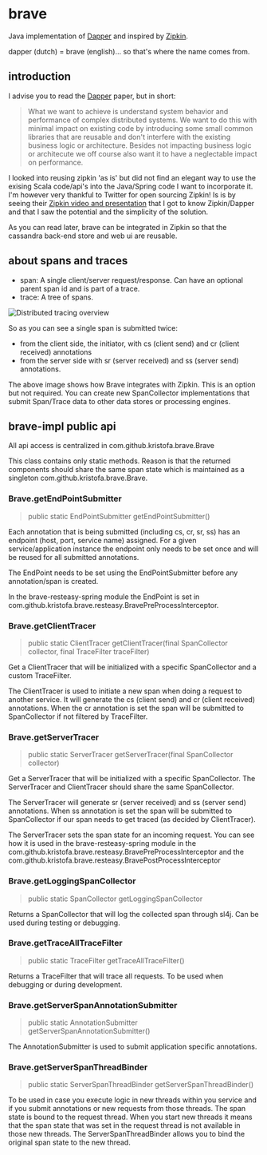 # brave #


Java implementation of [Dapper](http://research.google.com/pubs/pub36356.html) and inspired by [Zipkin](https://github.com/twitter/zipkin/).

dapper (dutch) = brave (english)... so that's where the name comes from.

## introduction ##

I advise you to read the [Dapper](http://research.google.com/pubs/pub36356.html) paper, but in
short:

> What we want to achieve is understand system behavior and performance of complex distributed systems.
> We want to do this with minimal impact on existing code by introducing some small common libraries that
> are reusable and don't interfere with the existing business logic or architecture. Besides not impacting
> business logic or architecute we off course also want it to have a neglectable impact on performance.

I looked into reusing zipkin 'as is' but did not find an elegant way to use the exising Scala code/api's 
into the Java/Spring code I want to incorporate it.  I'm however very thankful to Twitter for open sourcing
Zipkin! Is is by seeing their [Zipkin video and presentation](http://www.infoq.com/presentations/Zipkin) that
I got to know Zipkin/Dapper and that I saw the potential and the simplicity of the solution.

As you can read later, brave can be integrated in Zipkin so that the cassandra back-end store
and web ui are reusable.

## about spans and traces ##

*   span: A single client/server request/response. Can have an optional parent span id and is part of a trace.
*   trace: A tree of spans.


![Distributed tracing overview](https://raw.github.com/wiki/kristofa/brave/distributed_tracing.png)

So as you can see a single span is submitted twice:

*   from the client side, the initiator, with cs (client send) and cr (client received) annotations 
*   from the server side with sr (server received) and ss (server send) annotations.

The above image shows how Brave integrates with Zipkin. This is an option but not required. You can
create new SpanCollector implementations that submit Span/Trace data to other data stores or processing
engines.

## brave-impl public api ##

All api access is centralized in com.github.kristofa.brave.Brave

This class contains only static methods. Reason is that the returned components should
share the same span state which is maintained as a singleton com.github.kristofa.brave.Brave.

### Brave.getEndPointSubmitter ###

> public static EndPointSubmitter getEndPointSubmitter()

Each annotation that is being submitted (including cs, cr, sr, ss) has an endpoint 
(host, port, service name) assigned. For a given service/application instance the endpoint 
only needs to be set once and will be reused for all submitted annotations.

The EndPoint needs to be set using the EndPointSubmitter before any annotation/span is
created.

In the brave-resteasy-spring module the EndPoint is set in 
com.github.kristofa.brave.resteasy.BravePreProcessInterceptor.

### Brave.getClientTracer ###

> public static ClientTracer getClientTracer(final SpanCollector collector, final TraceFilter traceFilter)

Get a ClientTracer that will be initialized with a specific SpanCollector and a custom TraceFilter.

The ClientTracer is used to initiate a new span when doing a request to another service. It will generate the cs 
(client send) and cr (client received) annotations. When the cr annotation is set the span 
will be submitted to SpanCollector if not filtered by TraceFilter.


### Brave.getServerTracer ###

> public static ServerTracer getServerTracer(final SpanCollector collector)

Get a ServerTracer that will be initialized with a specific SpanCollector.
The ServerTracer and ClientTracer should share the same SpanCollector.

The ServerTracer will generate sr (server received) and ss (server send) annotations. When ss annotation is set
the span will be submitted to SpanCollector if our span needs to get traced (as decided by ClientTracer).

The ServerTracer sets the span state for an incoming request. You can see how it is
used in the brave-resteasy-spring module in the com.github.kristofa.brave.resteasy.BravePreProcessInterceptor
and the com.github.kristofa.brave.resteasy.BravePostProcessInterceptor

### Brave.getLoggingSpanCollector ###

> public static SpanCollector getLoggingSpanCollector

Returns a SpanCollector that will log the collected span through sl4j. Can be used during
testing or debugging.

### Brave.getTraceAllTraceFilter ###

> public static TraceFilter getTraceAllTraceFilter()

Returns a TraceFilter that will trace all requests. To be used when debugging or
during development.

### Brave.getServerSpanAnnotationSubmitter ###

> public static AnnotationSubmitter getServerSpanAnnotationSubmitter()

The AnnotationSubmitter is used to submit application specific annotations.

### Brave.getServerSpanThreadBinder ###

> public static ServerSpanThreadBinder getServerSpanThreadBinder()

To be used in case you execute logic in new threads within you service and if you submit 
annotations or new requests from those threads.
The span state is bound to the request thread. When you start new threads it means
that the span state that was set in the request thread is not available in those new
threads. The ServerSpanThreadBinder allows you to bind the original span state to the
new thread.
